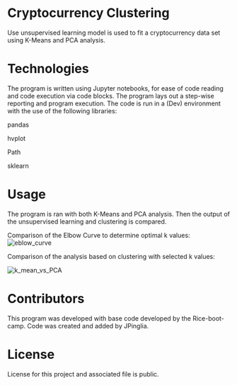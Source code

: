 # Cryptocurrency Clustering

Use unsupervised learning model is used to fit a cryptocurrency data set using K-Means and PCA analysis. 

# Technologies
The program is written using Jupyter notebooks, for ease of code reading and code execution via code blocks. The program lays out a step-wise reporting and program execution. The code is run in a (Dev) environment with the use of the following libraries:

pandas

hvplot

Path

sklearn

# Usage

The program is ran with both K-Means and PCA analysis. Then the output of the unsupervised learning and clustering is compared. 

Comparison of the Elbow Curve to determine optimal k values:
![eblow_curve](https://user-images.githubusercontent.com/95830866/155924053-da7b0749-b8d3-4d0a-a8ea-0201eaeb7a56.PNG)

Comparison of the analysis based on clustering with selected k values:

![k_mean_vs_PCA](https://user-images.githubusercontent.com/95830866/155924139-ce09d082-9c17-4190-95e4-fd9eeda4c2fc.PNG)


# Contributors
This program was developed with base code developed by the Rice-boot-camp. Code was created and added by JPinglia.

# License
License for this project and associated file is public.
